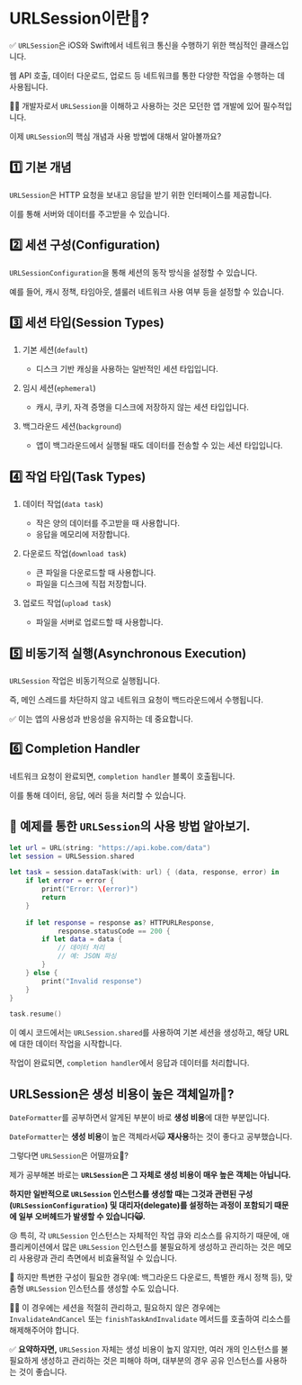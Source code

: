 # URLSession이란🤔?

✅ `URLSession`은 iOS와 Swift에서 네트워크 통신을 수행하기 위한 핵심적인 클래스입니다.

웹 API 호출, 데이터 다운로드, 업로드 등 네트워크를 통한 다양한 작업을 수행하는 데 사용됩니다.

🧑‍💻 개발자로서 `URLSession`을 이해하고 사용하는 것은 모던한 앱 개발에 있어 필수적입니다.

이제 `URLSession`의 핵심 개념과 사용 방법에 대해서 알아볼까요?

## 1️⃣ 기본 개념

`URLSession`은 HTTP 요청을 보내고 응답을 받기 위한 인터페이스를 제공합니다.

이를 통해 서버와 데이터를 주고받을 수 있습니다.

## 2️⃣ 세션 구성(Configuration)

`URLSessionConfiguration`을 통해 세션의 동작 방식을 설정할 수 있습니다.

예를 들어, 캐시 정책, 타임아웃, 셀룰러 네트워크 사용 여부 등을 설정할 수 있습니다.

## 3️⃣ 세션 타입(Session Types)

1. 기본 세션(`default`)
    - 디스크 기반 캐싱을 사용하는 일반적인 세션 타입입니다.

2. 임시 세션(`ephemeral`)
    - 캐시, 쿠키, 자격 증명을 디스크에 저장하지 않는 세션 타입입니다.

3. 백그라운드 세션(`background`)
    - 앱이 백그라운드에서 실행될 때도 데이터를 전송할 수 있는 세션 타입입니다.

## 4️⃣ 작업 타입(Task Types)

1. 데이터 작업(`data task`)
    - 작은 양의 데이터를 주고받을 때 사용합니다.
    - 응답을 메모리에 저장합니다.

2. 다운로드 작업(`download task`)
    - 큰 파일을 다운로드할 때 사용합니다.
    - 파일을 디스크에 직접 저장합니다.

3. 업로드 작업(`upload task`)
    - 파일을 서버로 업로드할 때 사용합니다.

## 5️⃣ 비동기적 실행(Asynchronous Execution)

`URLSession` 작업은 비동기적으로 실행됩니다.

즉, 메인 스레드를 차단하지 않고 네트워크 요청이 백드라운드에서 수행됩니다.

✅ 이는 앱의 사용성과 반응성을 유지하는 데 중요합니다.

## 6️⃣ Completion Handler

네트워크 요청이 완료되면, `completion handler` 블록이 호출됩니다.

이를 통해 데이터, 응답, 에러 등을 처리할 수 있습니다.

## 🙌 예제를 통한 `URLSession`의 사용 방법 알아보기.

```swift
let url = URL(string: "https://api.kobe.com/data")
let session = URLSession.shared

let task = session.dataTask(with: url) { (data, response, error) in
    if let error = error {
        print("Error: \(error)")
        return
    }
                                        
    if let response = response as? HTTPURLResponse,
            response.statusCode == 200 {
        if let data = data {
            // 데이터 처리
            // 예: JSON 파싱
        }
    } else {
        print("Invalid response")
    }
}

task.resume()
```

이 예시 코드에서는 `URLSession.shared`를 사용하여 기본 세션을 생성하고, 해당 URL에 대한 데이터 작업을 시작합니다.

작업이 완료되면, `completion handler`에서 응답과 데이터를 처리합니다.

## URLSession은 생성 비용이 높은 객체일까🤔?

`DateFormatter`를 공부하면서 알게된 부분이 바로 **생성 비용**에 대한 부분입니다.

`DateFormatter`는 **생성 비용**이 높은 객체라서🙀 **재사용**하는 것이 좋다고 공부했습니다.

그렇다면 `URLSession`은 어떨까요🤔?

제가 공부해본 바로는 **`URLSession`은 그 자체로 생성 비용이 매우 높은 객체는 아닙니다.**

**하지만 일반적으로 `URLSession` 인스턴스를 생성할 때는 그것과 관련된 구성(`URLSessionConfiguration`) 및 대리자(delegate)를 설정하는 과정이 포함되기 때문에 일부 오버헤드가 발생할 수 있습니다🙀.**

😢 특히, 각 `URLSession` 인스턴스는 자체적인 작업 큐와 리소스를 유지하기 때문에, 애플리케이션에서 많은 `URLSession` 인스턴스를 불필요하게 생성하고 관리하는 것은 메모리 사용량과 관리 측면에서 비효율적일 수 있습니다.

🙌 하지만 특변한 구성이 필요한 경우(예: 백그라운드 다운로드, 특별한 캐시 정책 등), 맞춤형 `URLSession` 인스턴스를 생성할 수도 있습니다.

🙋‍♂️ 이 경우에는 세션을 적절히 관리하고, 필요하지 않은 경우에는 `InvalidateAndCancel` 또는 `finishTaskAndInvalidate` 메서드를 호출하여 리소스를 해제해주어야 합니다.

✅ **요약하자면,** `URLSession` 자체는 생성 비용이 높지 않지만, 여러 개의 인스턴스를 불필요하게 생성하고 관리하는 것은 피해야 하며, 대부분의 경우 공유 인스턴스를 사용하는 것이 좋습니다.
